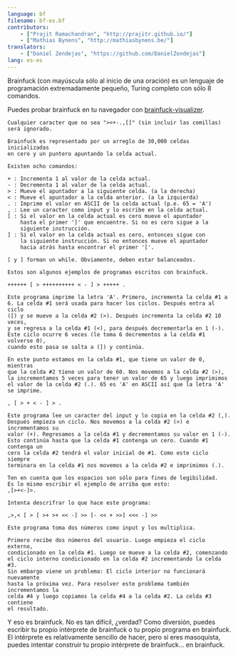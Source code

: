```yaml
---
language: bf
filename: bf-es.bf
contributors:
    - ["Prajit Ramachandran", "http://prajitr.github.io/"]
    - ["Mathias Bynens", "http://mathiasbynens.be/"]
translators:
    - ["Daniel Zendejas", "https://github.com/DanielZendejas"]
lang: es-es
---
```


Brainfuck (con mayúscula sólo al inicio de una oración) es un
lenguaje de programación extremadamente pequeño, Turing completo con sólo 8 comandos.

Puedes probar brainfuck en tu navegador con [brainfuck-visualizer](http://fatiherikli.github.io/brainfuck-visualizer/).


```
Cualquier caracter que no sea "><+-.,[]" (sin incluir las comillas)
será ignorado.

Brainfuck es representado por un arreglo de 30,000 celdas inicializadas
en cero y un puntero apuntando la celda actual.

Existen ocho comandos:

+ : Incrementa 1 al valor de la celda actual.
- : Decrementa 1 al valor de la celda actual.
> : Mueve el apuntador a la siguiente celda. (a la derecha)
< : Mueve el apuntador a la celda anterior. (a la izquierda)
. : Imprime el valor en ASCII de la celda actual (p.e. 65 = 'A')
, : Lee un caracter como input y lo escribe en la celda actual.
[ : Si el valor en la celda actual es cero mueve el apuntador
	hasta el primer ']' que encuentre. Si no es cero sigue a la
	siguiente instrucción.
] : Si el valor en la celda actual es cero, entonces sigue con 
	la siguiente instrucción. Si no entonces mueve el apuntador
	hacia atrás	hasta encontrar el primer '['.

[ y ] forman un while. Obviamente, deben estar balanceados.

Estos son algunos ejemplos de programas escritos con brainfuck.

++++++ [ > ++++++++++ < - ] > +++++ .

Este programa imprime la letra 'A'. Primero, incrementa la celda #1 a 
6. La celda #1 será usada para hacer los ciclos. Después entra al ciclo
([) y se mueve a la celda #2 (>). Después incrementa la celda #2 10 veces,
y se regresa a la celda #1 (<), para después decrementarla en 1 (-).
Este ciclo ocurre 6 veces (le toma 6 decrementos a la celda #1 volverse 0),
cuando esto pasa se salta a (]) y continúa.

En este punto estamos en la celda #1, que tiene un valor de 0, mientras
que la celda #2 tiene un valor de 60. Nos movemos a la celda #2 (>),
la incrementamos 5 veces para tener un valor de 65 y luego imprimimos
el valor de la celda #2 (.). 65 es 'A' en ASCII así que la letra 'A'
se imprime.

, [ > + < - ] > .

Este programa lee un caracter del input y lo copia en la celda #2 (,). 
Después empieza un ciclo. Nos movemos a la celda #2 (>) e incrementamos su
valor (+). Regresamos a la celda #1 y decrementamos su valor en 1 (-).
Esto continúa hasta que la celda #1 contenga un cero. Cuando #1 contenga un 
cero la celda #2 tendrá el valor inicial de #1. Como este ciclo siempre
terminara en la celda #1 nos movemos a la celda #2 e imprimimos (.).

Ten en cuenta que los espacios son sólo para fines de legibilidad.
Es lo mismo escribir el ejemplo de arriba que esto:
,[>+<-]>.

Intenta descrifrar lo que hace este programa:

,>,< [ > [ >+ >+ << -] >> [- << + >>] <<< -] >>

Este programa toma dos números como input y los multiplica.

Primero recibe dos números del usuario. Luego empieza el ciclo externo,
condicionado en la celda #1. Luego se mueve a la celda #2, comenzando
el ciclo interno condicionado en la celda #2 incrementando la celda #3.
Sin embargo viene un problema: El ciclo interior no funcionará nuevamente
hasta la próxima vez. Para resolver este problema también incrementamos la
celda #4 y luego copiamos la celda #4 a la celda #2. La celda #3 contiene
el resultado.
```

Y eso es brainfuck. No es tan difícil, ¿verdad? Como diversión, puedes escribir
tu propio intérprete de brainfuck o tu propio programa en brainfuck. El
intérprete es relativamente sencillo de hacer, pero si eres masoquista,
puedes intentar construir tu propio intérprete de brainfuck... en brainfuck.
